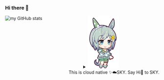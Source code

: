 ### Hi there 👋

<div>
  <picture>
    <source media="(prefers-color-scheme: dark)" srcset="https://github-readme-stats.vercel.app/api?username=zqzten&show_icons=true&count_private=true&include_all_commits=true&theme=solarized-dark">
    <img align="left" alt="my GitHub stats" src="https://github-readme-stats.vercel.app/api?username=zqzten&show_icons=true&count_private=true&include_all_commits=true">
  </picture>
  <div align="right">
    <details align="center">
      <summary>
        <img width="100px" alt="SKY" src="img/sky.png">
      </summary>
      <img width="100px" alt="happy SKY" src="img/sky-happy.png">
    </details>
    <div>This is cloud native ✨☁️SKY. Say Hi👋 to SKY.</div>
  </div>
</div>
